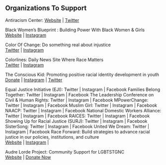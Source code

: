 ## Organizations To Support
Antiracism Center: [Website](https://www.bu.edu/antiracist-center/) | [Twitter](https://twitter.com/antiracismctr)

Black Women’s Blueprint : Building Power With Black Women & Girls <br>
[Website](https://www.blackwomensblueprint.org/) | [Instagram](https://www.instagram.com/blackwomensblueprint/)

Color Of Change: Do something real about injustice<br> 
[Twitter](https://twitter.com/colorofchang) | [Instagram](https://www.instagram.com/colorofchange)

Colorlines: Daily News Site Where Race Matters<br>
[Twitter](https://twitter.com/colorlines) | [Instagram](https://www.instagram.com/colorlinesnews)

The Conscious Kid: Promoting positive racial identity development in youth<br> 
[Donate](https://www.theconsciouskid.org/donate/) | [Instagram](https://www.instagram.com/theconsciouskid) | [Twitter](https://twitter.com/consciouskidlib)

Equal Justice Initiative (EJI): Twitter | Instagram | Facebook
Families Belong Together: Twitter | Instagram | Facebook
The Leadership Conference on Civil & Human Rights: Twitter | Instagram | Facebook
MPowerChange: Twitter | Instagram | Facebook 
Muslim Girl: Twitter | Instagram | Facebook
NAACP: Twitter | Instagram | Facebook
National Domestic Workers Alliance: Twitter | Instagram | Facebook
RAICES: Twitter | Instagram | Facebook 
Showing Up for Racial Justice (SURJ): Twitter | Instagram | Facebook
SisterSong: Twitter | Instagram | Facebook
United We Dream: Twitter | Instagram | Facebook
Race Forward: Build strategies to advance racial justice in our policies, institutions, and culture<br>
[Website](https://www.raceforward.org/) | [Instagram](https://www.instagram.com/raceforward) | 

Audre Lorde Project: Community Support for LGBTSTGNC <br>
 [Website](https://alp.org/) | [Donate Now](https://alp.org/index.php?q=civicrm/contribute/transact&reset=1&id=5)

